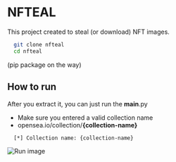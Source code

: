
# NFTEAL

This project created to steal (or download) NFT images.


```bash 
  git clone nfteal
  cd nfteal
```
(pip package on the way)

    
## How to run
After you extract it, you can just run the __main__.py
 - Make sure you entered a valid collection name
- opensea.io/collection/**{collection-name}**
```bash
  [*] Collection name: {collection-name} 
```
![Run image](https://cdn.discordapp.com/attachments/712718999460249986/936341963391774720/unknown.png)
  